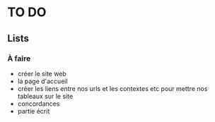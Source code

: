 # TO DO

## Lists

### À faire

- créer le site web
- la page d'accueil 
- créer les liens entre nos urls et les contextes etc pour mettre nos tableaux sur le site
- concordances
- partie écrit
